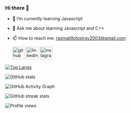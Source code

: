 ### Hi there 👋
- 🌱 I’m currently learning Javascript 
- 💬 Ask me about learning Javascript and C++
- 📫 How to reach me: raxmatillotoxirov2003@gmail.com

  [<img src='https://cdn.jsdelivr.net/npm/simple-icons@3.0.1/icons/github.svg' alt='github' height='40'>](https://github.com/Raxmatillo-Toxirov2003)     [<img  src='https://cdn.jsdelivr.net/npm/simple-icons@3.0.1/icons/linkedin.svg' alt='linkedin' height='40'>](https://www.linkedin.com/in/raxmatillo-toxirov-9a63a7240)           [<img src='https://cdn.jsdelivr.net/npm/simple-icons@3.0.1/icons/instagram.svg' alt='instagram' height='40'>](https://www.instagram.com/raxmatillo_toxirov) 

[![Top Langs](https://github-readme-stats.vercel.app/api/top-langs/?username=raxmatillo-toxirov2003)](https://github.com/anuraghazra/github-readme-stats)

![GitHub stats](https://github-readme-stats.vercel.app/api?username=raxmatillo-toxirov2003&show_icons=true&count_private=true)  

![GitHub Activity Graph](https://activity-graph.herokuapp.com/graph?username=raxmatillo-toxirov2003)  

![GitHub streak stats](https://github-readme-streak-stats.herokuapp.com/?user=raxmatillo-toxirov2003)  

![Profile views](https://gpvc.arturio.dev/raxmatillo-toxirov2003)  

<!--
**Raxmatillo-Toxirov2003/Raxmatillo-Toxirov2003** is a ✨ _special_ ✨ repository because its `README.md` (this file) appears on your GitHub profile.

Here are some ideas to get you started:

- 🔭 I’m currently working on ...
- 🌱 I’m currently learning ...
- 👯 I’m looking to collaborate on ...
- 🤔 I’m looking for help with ...
- 💬 Ask me about ...
- 📫 How to reach me: ...
- 😄 Pronouns: ...
- ⚡ Fun fact: ...
-->
